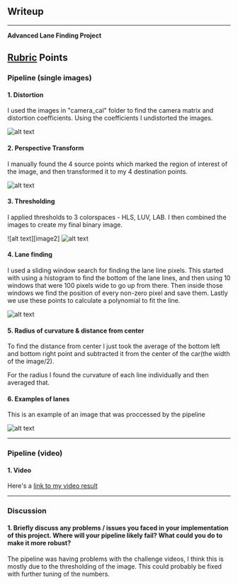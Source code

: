 ## Writeup 

---

**Advanced Lane Finding Project**


[//]: # (Image References)

[image1]: ./examples/undistort_output.png "Undistorted"
[image3]: ./examples/warped2.png "Transformed"
[image5]: ./examples/slidingwindow2.png "Sliding Window Visual"
[image6]: ./examples/final2.png "Final output"
[image7]: ./examples/thresholded2.png "Thresholded"

[video1]: ./project_video.mp4 "Video"

## [Rubric](https://review.udacity.com/#!/rubrics/571/view) Points


### Pipeline (single images)


#### 1. Distortion
I used the images in "camera_cal" folder to find the camera matrix and distortion coefficients. Using the coefficients I undistorted the images.


![alt text][image1]

#### 2. Perspective Transform
I manually found the 4 source points which marked the region of interest of the image, and then transformed it to my 4 destination points.

![alt text][image3]





#### 3. Thresholding 
I applied thresholds to 3 colorspaces - HLS, LUV, LAB. I then combined the images to create my final binary image.

![alt text][image2]
![alt text][image7]

#### 4. Lane finding
I used a sliding window search for finding the lane line pixels. This started with using a histogram to find the bottom of the lane lines, and then using 10 windows that were 100 pixels wide to go up from there. Then inside those windows we find the position of every non-zero pixel and save them. Lastly we use these points to calculate a polynomial to fit the line. 

![alt text][image5]

#### 5. Radius of curvature & distance from center
To find the distance from center I just took the average of the bottom left and bottom right point and subtracted it from the center of the car(the width of the image/2). 

For the radius I found the curvature of each line individually and then averaged that. 

#### 6. Examples of lanes
This is an example of an image that was proccessed by the pipeline

![alt text][image6]

---

### Pipeline (video)

#### 1. Video

Here's a [link to my video result](./project_video_output.mp4)

---

### Discussion

#### 1. Briefly discuss any problems / issues you faced in your implementation of this project.  Where will your pipeline likely fail?  What could you do to make it more robust?

The pipeline was having problems with the challenge videos, I think this is mostly due to the thresholding of the image. This could probably be fixed with further tuning of the numbers. 
